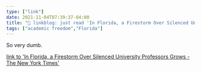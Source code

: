 ```yaml
---
type: ["link"]
date: 2021-11-04T07:39:37-04:00
title: "🔗 linkblog: just read 'In Florida, a Firestorm Over Silenced University Professors Grows - The New York Times'"
tags: ["academic freedom","Florida"]
---
```

So very dumb.
 
[link to 'In Florida, a Firestorm Over Silenced University Professors Grows - The New York Times'](https://www.nytimes.com/2021/11/04/us/florida-professors-lawsuit.html)

